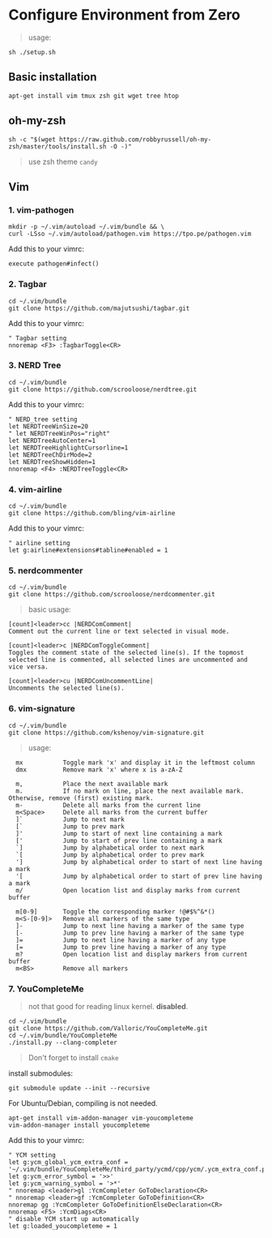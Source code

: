 # Configure Environment from Zero

> usage:

```
sh ./setup.sh
```

## Basic installation

```
apt-get install vim tmux zsh git wget tree htop
```

## oh-my-zsh

```
sh -c "$(wget https://raw.github.com/robbyrussell/oh-my-zsh/master/tools/install.sh -O -)"
```
> use zsh theme `candy`


## Vim

### 1. vim-pathogen

```
mkdir -p ~/.vim/autoload ~/.vim/bundle && \
curl -LSso ~/.vim/autoload/pathogen.vim https://tpo.pe/pathogen.vim
```

Add this to your vimrc:

```
execute pathogen#infect()
```

### 2. Tagbar

```
cd ~/.vim/bundle
git clone https://github.com/majutsushi/tagbar.git
```

Add this to your vimrc:

```
" Tagbar setting
nnoremap <F3> :TagbarToggle<CR>
```


### 3. NERD Tree

```
cd ~/.vim/bundle
git clone https://github.com/scrooloose/nerdtree.git
```

Add this to your vimrc:

```
" NERD_tree setting
let NERDTreeWinSize=20
" let NERDTreeWinPos="right"
let NERDTreeAutoCenter=1
let NERDTreeHighlightCursorline=1
let NERDTreeChDirMode=2
let NERDTreeShowHidden=1
nnoremap <F4> :NERDTreeToggle<CR>
```

### 4. vim-airline
```
cd ~/.vim/bundle
git clone https://github.com/bling/vim-airline
```

Add this to your vimrc:

```
" airline setting
let g:airline#extensions#tabline#enabled = 1

```

### 5. nerdcommenter
```
cd ~/.vim/bundle
git clone https://github.com/scrooloose/nerdcommenter.git
```

> basic usage:

```
[count]<leader>cc |NERDComComment|
Comment out the current line or text selected in visual mode.

[count]<leader>c |NERDComToggleComment|
Toggles the comment state of the selected line(s). If the topmost selected line is commented, all selected lines are uncommented and vice versa.

[count]<leader>cu |NERDComUncommentLine|
Uncomments the selected line(s).
```


### 6. vim-signature
```
cd ~/.vim/bundle
git clone https://github.com/kshenoy/vim-signature.git
```

> usage:

```
  mx           Toggle mark 'x' and display it in the leftmost column
  dmx          Remove mark 'x' where x is a-zA-Z

  m,           Place the next available mark
  m.           If no mark on line, place the next available mark. Otherwise, remove (first) existing mark.
  m-           Delete all marks from the current line
  m<Space>     Delete all marks from the current buffer
  ]`           Jump to next mark
  [`           Jump to prev mark
  ]'           Jump to start of next line containing a mark
  ['           Jump to start of prev line containing a mark
  `]           Jump by alphabetical order to next mark
  `[           Jump by alphabetical order to prev mark
  ']           Jump by alphabetical order to start of next line having a mark
  '[           Jump by alphabetical order to start of prev line having a mark
  m/           Open location list and display marks from current buffer

  m[0-9]       Toggle the corresponding marker !@#$%^&*()
  m<S-[0-9]>   Remove all markers of the same type
  ]-           Jump to next line having a marker of the same type
  [-           Jump to prev line having a marker of the same type
  ]=           Jump to next line having a marker of any type
  [=           Jump to prev line having a marker of any type
  m?           Open location list and display markers from current buffer
  m<BS>        Remove all markers
```


### 7. YouCompleteMe

> not that good for reading linux kernel. **disabled**.

```
cd ~/.vim/bundle
git clone https://github.com/Valloric/YouCompleteMe.git
cd ~/.vim/bundle/YouCompleteMe
./install.py --clang-completer
```

> Don't forget to install `cmake`

install submodules: 

```
git submodule update --init --recursive
```

For Ubuntu/Debian, compiling is not needed.
```
apt-get install vim-addon-manager vim-youcompleteme
vim-addon-manager install youcompleteme
```

Add this to your vimrc:

```
" YCM setting
let g:ycm_global_ycm_extra_conf = '~/.vim/bundle/YouCompleteMe/third_party/ycmd/cpp/ycm/.ycm_extra_conf.py'
let g:ycm_error_symbol = '>>'
let g:ycm_warning_symbol = '>*'
" nnoremap <leader>gl :YcmCompleter GoToDeclaration<CR>
" nnoremap <leader>gf :YcmCompleter GoToDefinition<CR>
nnoremap gg :YcmCompleter GoToDefinitionElseDeclaration<CR>
nnoremap <F5> :YcmDiags<CR>
" disable YCM start up automatically
let g:loaded_youcompleteme = 1
```
